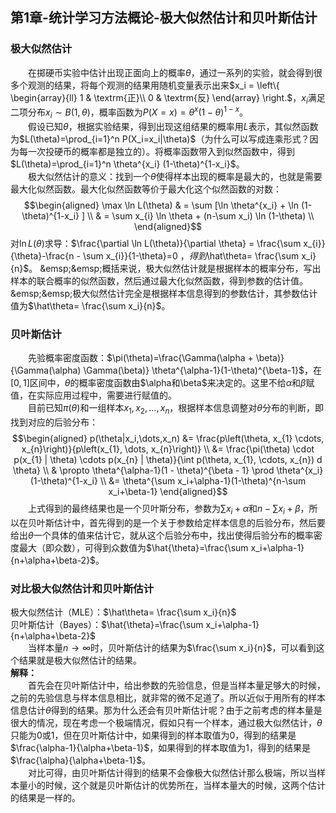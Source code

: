 ﻿## 第1章-统计学习方法概论-极大似然估计和贝叶斯估计

### 极大似然估计
&emsp;&emsp;在掷硬币实验中估计出现正面向上的概率$\theta$，通过一系列的实验，就会得到很多个观测的结果，将每个观测的结果用随机变量表示出来$x_i = \left\{ \begin{array}{ll}
1 & \textrm{正}\\
0 & \textrm{反}
\end{array} \right.$，$x_i$满足二项分布$x_i \sim B(1, \theta)$，概率函数为$P(X=x)=\theta^x(1-\theta)^{1-x}$。  
&emsp;&emsp;假设已知$\theta$，根据实验结果，得到出现这组结果的概率用$L$表示，其似然函数为$L(\theta)=\prod_{i=1}^n P(X_i=x_i|\theta)$（为什么可以写成连乘形式？因为每一次投硬币的概率都是独立的）。将概率函数带入到似然函数中，得到$L(\theta)=\prod_{i=1}^n \theta^{x_i} (1-\theta)^{1-x_i}$。  
&emsp;&emsp;极大似然估计的意义：找到一个$\theta$使得样本出现的概率是最大的，也就是需要最大化似然函数。最大化似然函数等价于最大化这个似然函数的对数：$$\begin{aligned}
\max \ln L(\theta)
& = \sum [\ln \theta^{x_i} + \ln (1- \theta)^{1-x_i} ] \\
& = \sum x_{i} \ln \theta + (n-\sum x_i) \ln (1-\theta) \\
\end{aligned}$$
对$\ln L(\theta)$求导：$\frac{\partial \ln L(\theta)}{\partial \theta} = \frac{\sum x_{i}}{\theta}-\frac{n - \sum x_{i}}{1-\theta}=0 $，得到$\hat\theta= \frac{\sum x_i}{n}$。  
&emsp;&emsp;概括来说，极大似然估计就是根据样本的概率分布，写出样本的联合概率的似然函数，然后通过最大化似然函数，得到参数的估计值。  
&emsp;&emsp;极大似然估计完全是根据样本信息得到的参数估计，其参数估计值为$\hat\theta= \frac{\sum x_i}{n}$。  

### 贝叶斯估计
&emsp;&emsp;先验概率密度函数：$\pi(\theta)=\frac{\Gamma(\alpha + \beta)}{\Gamma(\alpha) \Gamma(\beta)} \theta^{\alpha-1}(1-\theta)^{\beta-1}$，在$[0,1]$区间中，$\theta$的概率密度函数由$\alpha和\beta$来决定的。这里不给$\alpha$和$\beta$赋值，在实际应用过程中，需要进行赋值的。  
&emsp;&emsp;目前已知$\pi(\theta)$和一组样本$x_1,x_2,\dots,x_n$，根据样本信息调整对$\theta$分布的判断，即找到对应的后验分布：$$\begin{aligned} p(\theta|x_i,\dots,x_n)
&= \frac{p\left(\theta, x_{1} \cdots, x_{n}\right)}{p\left(x_{1}, \dots, x_{n}\right)} \\
&= \frac{\pi(\theta) \cdot p(x_{1} | \theta) \cdots p(x_{n} | \theta)}{\int p(\theta, x_{1}, \cdots, x_{n}) d \theta} \\
& \propto \theta^{\alpha-1}(1 - \theta)^{\beta - 1} \prod \theta^{x_i}(1-\theta)^{1-x_i} \\
&= \theta^{\sum x_i+\alpha-1}(1-\theta)^{n-\sum x_i+\beta-1} 
\end{aligned}$$
&emsp;&emsp;上式得到的最终结果也是一个贝叶斯分布，参数为$\sum x_i+\alpha$和$n-\sum x_i+\beta$，所以在贝叶斯估计中，首先得到的是一个关于参数给定样本信息的后验分布，然后要给出$\theta$一个具体的值来估计它，就从这个后验分布中，找出使得后验分布的概率密度最大（即众数），可得到众数值为$\hat{\theta}=\frac{\sum x_i+\alpha-1}{n+\alpha+\beta-2}$。

### 对比极大似然估计和贝叶斯估计
极大似然估计（MLE）：$\hat\theta= \frac{\sum x_i}{n}$  
贝叶斯估计（Bayes）：$\hat{\theta}=\frac{\sum x_i+\alpha-1}{n+\alpha+\beta-2}$  
&emsp;&emsp;当样本量$n \rightarrow \infty$时，贝叶斯估计的结果为$\frac{\sum x_i}{n}$，可以看到这个结果就是极大似然估计的结果。  
**解释：**   
&emsp;&emsp;首先会在贝叶斯估计中，给出参数的先验信息，但是当样本量足够大的时候，之前的先验信息与样本信息相比，就非常的微不足道了。所以近似于用所有的样本信息估计$\theta$得到的结果。那为什么还会有贝叶斯估计呢？由于之前考虑的样本量是很大的情况，现在考虑一个极端情况，假如只有一个样本，通过极大似然估计，$\theta$只能为0或1，但在贝叶斯估计中，如果得到的样本取值为0，得到的结果是$\frac{\alpha-1}{\alpha+\beta-1}$，如果得到的样本取值为1，得到的结果是$\frac{\alpha}{\alpha+\beta-1}$。  
&emsp;&emsp;对比可得，由贝叶斯估计得到的结果不会像极大似然估计那么极端，所以当样本量小的时候，这个就是贝叶斯估计的优势所在，当样本量大的时候，这两个估计的结果是一样的。